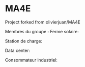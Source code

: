 # MA4E

Project forked from olivierjuan/MA4E

Membres du groupe :
Ferme solaire: 


Station de charge:


Data center:


Consommateur industriel:


